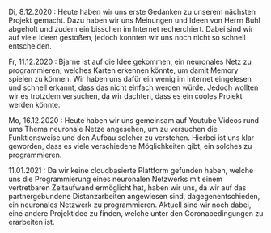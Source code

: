 

Di, 8.12.2020 : Heute haben wir uns erste Gedanken zu unserem nächsten Projekt gemacht. Dazu haben wir uns Meinungen und Ideen von Herrn Buhl abgeholt und zudem ein bisschen im Internet recherchiert. Dabei sind wir auf viele Ideen gestoßen, jedoch konnten wir uns noch nicht so schnell entscheiden.


Fr, 11.12.2020 : Bjarne ist auf die Idee gekommen, ein neuronales Netz zu programmieren, welches Karten erkennen könnte, um damit Memory spielen zu können. Wir haben uns dafür ein wenig im Internet eingelesen und schnell erkannt, dass das nicht einfach werden würde. Jedoch wollten wir es trotzdem versuchen, da wir dachten, dass es ein cooles Projekt werden könnte.


Mo, 16.12.2020 : Heute haben wir uns gemeinsam auf Youtube Videos rund ums Thema neuronale Netze angesehen, um zu versuchen die Funktionsweise und den Aufbau solcher zu verstehen. Hierbei ist uns klar geworden, dass es viele verschiedene Möglichkeiten gibt, ein solches zu programmieren. 




11.01.2021 : Da wir keine cloudbasierte Plattform gefunden haben, welche uns die Programmierung eines neuronalen Netzwerks mit einem vertretbaren Zeitaufwand ermöglicht hat, haben wir uns, da wir auf das partnergebundene Distanzarbeiten angewiesen sind, dagegenentschieden, ein neuronales Netzwerk zu programmieren. Aktuell sind wir noch dabei, eine andere Projektidee zu finden, welche unter den Coronabedingungen zu erarbeiten ist.







